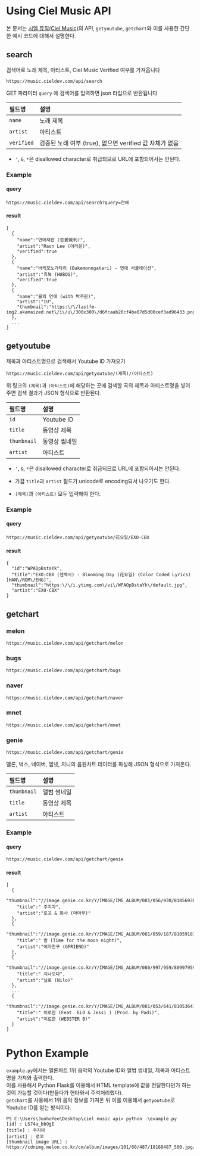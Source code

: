 # Using Ciel Music API
본 문서는 [시엘 뮤직(Ciel Music)](https://music.cieldev.com/)의 API, `getyoutube`, `getchart`와 이를 사용한 간단한 예시 코드에 대해서 설명한다.


## search
검색어로 노래 제목, 아티스트, Ciel Music Verified 여부를 가져옵니다
```
https://music.cieldev.com/api/search
```
GET 파라미터 `query` 에 검색어를 입력하면 json 타입으로 반환됩니다

| 필드명 | 설명 |
| :------------- | :------------- |
| `name` | 노래 제목 |
| `artist` | 아티스트 |
| `verified` | 검증된 노래 여부 (true), 없으면 verified 값 자체가 없음 |


- `'`, `&`, `*`은 disallowed character로 취급되므로 URL에 포함되어서는 안된다.


### Example

#### query
```
https://music.cieldev.com/api/search?query=연애
```

#### result
```
[
  {
    "name":"연애재판 (恋愛裁判)",
    "artist":"Raon Lee (이라온)",
    "verified":true
  },
  {
    "name":"바케모노가타리 (Bakemonogatari) - 연애 서큘레이션",
    "artist":"휴복 (HUBOG)",
    "verified":true
  },
  {
    "name":"을의 연애 (with 박주원)",
    "artist":"IU",
    "thumbnail":"https:\/\/lastfm-img2.akamaized.net\/i\/u\/300x300\/d6fcaab20cf4ba07d5d00cef3ad96433.png"
  }, 
  ...
]
```

## getyoutube
제목과 아티스트명으로 검색해서 Youtube ID 가져오기 
```
https://music.cieldev.com/api/getyoutube/(제목)/(아티스트)
```
위 링크의 `(제목)`과 `(아티스트)`에 해당하는 곳에 검색할 곡의 제목과 아티스트명을 넣어주면 검색 결과가 JSON 형식으로 반환된다.

| 필드명 | 설명 |
| :------------- | :------------- |
| `id` | Youtube ID |
| `title` | 동영상 제목 |
| `thumbnail` | 동영상 썸네일 |
| `artist` | 아티스트 |

- `'`, `&`, `*`은 disallowed character로 취급되므로 URL에 포함되어서는 안된다.

- 가끔 `title`과 `artist` 필드가 unicode로 encoding되서 나오기도 한다.

- `(제목)`과 `(아티스트)` 모두 입력해야 한다.

### Example

#### query
```
https://music.cieldev.com/api/getyoutube/花요일/EXO-CBX
```

#### result
```
{
  "id":"WPAOpBstaYk",
  "title":"EXO-CBX (첸백시) - Blooming Day (花요일) (Color Coded Lyrics) [HAN\/ROM\/ENG]",
  "thumbnail":"https:\/\/i.ytimg.com\/vi\/WPAOpBstaYk\/default.jpg",
  "artist":"EXO-CBX"
}
```

## getchart

### melon
```
https://music.cieldev.com/api/getchart/melon
```

### bugs
```
https://music.cieldev.com/api/getchart/bugs
```

### naver
```
https://music.cieldev.com/api/getchart/naver
```

### mnet
```
https://music.cieldev.com/api/getchart/mnet
```

### genie
```
https://music.cieldev.com/api/getchart/genie
```
멜론, 벅스, 네이버, 엠넷, 지니의 음원차트 데이터를 파싱해 JSON 형식으로 가져온다.

| 필드명 | 설명 |
| :------------- | :------------- |
| `thumbnail` | 앨범 썸네일 |
| `title` | 동영상 제목 |
| `artist` | 아티스트 |

### Example

#### query
```
https://music.cieldev.com/api/getchart/genie
```

#### result
```
[
  {
    "thumbnail":"//image.genie.co.kr/Y/IMAGE/IMG_ALBUM/081/056/930/81056930_1524214278122_1_140x140.JPG",
    "title":" 주지마",
    "artist":"로꼬 & 화사 (마마무)"
  },
  {
    "thumbnail":"//image.genie.co.kr/Y/IMAGE/IMG_ALBUM/081/059/187/81059187_1525072803622_1_140x140.JPG",
    "title":" 밤 (Time for the moon night)",
    "artist":"여자친구 (GFRIEND)"
  },
  {
    "thumbnail":"//image.genie.co.kr/Y/IMAGE/IMG_ALBUM/080/997/959/80997959_1509347822288_1_140x140.JPG",
    "title":" 지나오다",
    "artist":"닐로 (Nilo)"
  },
  ...
  {
    "thumbnail":"//image.genie.co.kr/Y/IMAGE/IMG_ALBUM/081/053/641/81053641_1523613436076_1_140x140.JPG",
    "title":" 이로한 (Feat. ELO & Jessi ) (Prod. by Padi)",
    "artist":"이로한 (WEBSTER B)"
  }
]
```

# Python Example
`example.py`에서는 멜론차트 1위 음악의 Youtube ID와 앨범 썸네일, 제목과 아티스트명을 가져와 출력한다.<br>
이를 사용해서 Python Flask를 이용해서 HTML template에 값을 전달한다던가 하는 것이 가능할 것이다(만들다가 현타와서 주석처리했다).<br>
`getchart`를 사용해서 1위 음악 정보를 가져온 뒤 이를 이용해서 `getyoutube`로 Youtube ID를 얻는 방식이다.
```
PS C:\Users\JunhoYeo\Desktop\ciel music api> python .\example.py
[id] : LS74a_bbOgE
[title] : 주지마
[artist] : 로꼬
[thumbnail image URL] : https://cdnimg.melon.co.kr/cm/album/images/101/60/487/10160487_500.jpg/melon/resize/120/quality/80/optimize
```
